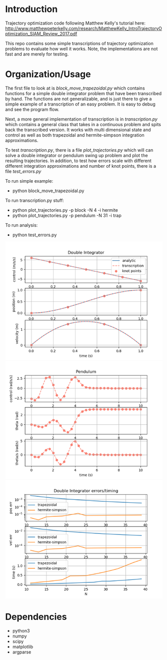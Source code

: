 # Introduction
Trajectory optimization code following Matthew Kelly's tutorial here: http://www.matthewpeterkelly.com/research/MatthewKelly_IntroTrajectoryOptimization_SIAM_Review_2017.pdf

This repo contains some simple transcriptions of trajectory optimization problems to evaluate how well it works. Note, the implementations are not fast and are merely for testing.

# Organization/Usage
The first file to look at is *block_move_trapezoidal.py* which contains functions for a simple double integrator problem that have been transcribed by hand. The functions are not generalizable, and is just there to give a simple example of a transcription of an easy problem. It is easy to debug and see the program flow.

Next, a more general implementation of transcription is in *transcription.py* which contains a general class that takes in a continuous problem and spits back the transcribed version. It works with multi dimensional state and control as well as both trapezoidal and hermite-simpson integration approximations.

To test *transcription.py*, there is a file *plot_trajectories.py* which will can solve a double integrator or pendulum swing up problem and plot the resulting trajectories.
In addition, to test how errors scale with different different integration approximations and number of knot points, there is a file *test_errors.py*

To run simple example:
 - python block_move_trapezoidal.py

To run transcription.py stuff:
 - python plot_trajectories.py -p block -N 4 -i hermite
 - python plot_trajectories.py -p pendulum -N 31 -i trap
 
To run analysis:
 - python test_errors.py



![Alt text](readme_images/block.png?raw=true "double integrator data")
![Alt text](readme_images/pendulum.png?raw=true "pendulum data")
![Alt text](readme_images/analysis.png?raw=true "analysis data")


# Dependencies
* python3
* numpy
* scipy
* matplotlib
* argparse


